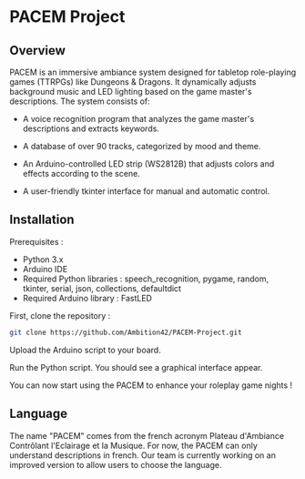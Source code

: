 # PACEM Project

## Overview
PACEM is an immersive ambiance system designed for tabletop role-playing games (TTRPGs) like Dungeons & Dragons. It dynamically adjusts background music and LED lighting based on the game master's descriptions. The system consists of:

 - A voice recognition program that analyzes the game master's descriptions and extracts keywords.

 - A database of over 90 tracks, categorized by mood and theme.

 - An Arduino-controlled LED strip (WS2812B) that adjusts colors and effects according to the scene.

 - A user-friendly tkinter interface for manual and automatic control.

## Installation
Prerequisites :
- Python 3.x
- Arduino IDE
- Required Python libraries : speech_recognition, pygame, random, tkinter, serial, json, collections, defaultdict
- Required Arduino library : FastLED

First, clone the repository :
```bash 
git clone https://github.com/Ambition42/PACEM-Project.git
```

Upload the Arduino script to your board. 

Run the Python script. You should see a graphical interface appear. 

You can now start using the PACEM to enhance your roleplay game nights !

## Language
The name "PACEM" comes from the french acronym Plateau d'Ambiance Contrôlant l'Eclairage et la Musique.
For now, the PACEM can only understand descriptions in french. Our team is currently working on an improved version to allow users to choose the language.


